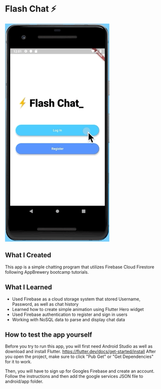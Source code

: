 
# Flash Chat ⚡️

![Finished Project](https://github.com/Tony-Kim09/Flash-Chat-Project/blob/master/images/flashchat.PNG)

## What I Created

This app is a simple chatting program that utilizes Firebase Cloud Firestore following AppBrewery bootcamp tutorials. 

## What I Learned

- Used Firebase as a cloud storage system that stored Username, Password, as well as chat history
- Learned how to create simple animation using Flutter Hero widget
- Used Firebase authentication to register and sign in users
- Working with NoSQL data to parse and display chat data

## How to test the app yourself

Before you try to run this app, you will first need Android Studio as well as download and install Flutter.
https://flutter.dev/docs/get-started/install
After you open the project, make sure to click "Pub Get" or "Get Dependencies" for it to work.

Then, you will have to sign up for Googles Firebase and create an account. Follow the instructions and then add the google services JSON file to android/app folder.
